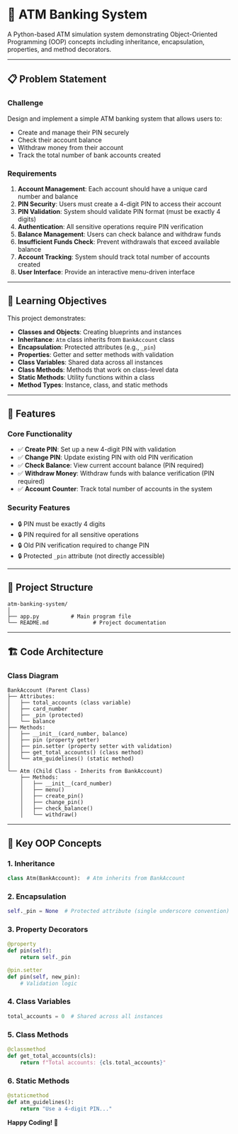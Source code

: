 # 🏦 ATM Banking System

A Python-based ATM simulation system demonstrating Object-Oriented Programming (OOP) concepts including inheritance, encapsulation, properties, and method decorators.

---

## 📋 Problem Statement

### Challenge
Design and implement a simple ATM banking system that allows users to:
- Create and manage their PIN securely
- Check their account balance
- Withdraw money from their account
- Track the total number of bank accounts created

### Requirements
1. **Account Management**: Each account should have a unique card number and balance
2. **PIN Security**: Users must create a 4-digit PIN to access their account
3. **PIN Validation**: System should validate PIN format (must be exactly 4 digits)
4. **Authentication**: All sensitive operations require PIN verification
5. **Balance Management**: Users can check balance and withdraw funds
6. **Insufficient Funds Check**: Prevent withdrawals that exceed available balance
7. **Account Tracking**: System should track total number of accounts created
8. **User Interface**: Provide an interactive menu-driven interface

---

## 🎯 Learning Objectives

This project demonstrates:
- **Classes and Objects**: Creating blueprints and instances
- **Inheritance**: `Atm` class inherits from `BankAccount` class
- **Encapsulation**: Protected attributes (e.g., `_pin`)
- **Properties**: Getter and setter methods with validation
- **Class Variables**: Shared data across all instances
- **Class Methods**: Methods that work on class-level data
- **Static Methods**: Utility functions within a class
- **Method Types**: Instance, class, and static methods

---

## 🚀 Features

### Core Functionality
- ✅ **Create PIN**: Set up a new 4-digit PIN with validation
- ✅ **Change PIN**: Update existing PIN with old PIN verification
- ✅ **Check Balance**: View current account balance (PIN required)
- ✅ **Withdraw Money**: Withdraw funds with balance verification (PIN required)
- ✅ **Account Counter**: Track total number of accounts in the system

### Security Features
- 🔒 PIN must be exactly 4 digits
- 🔒 PIN required for all sensitive operations
- 🔒 Old PIN verification required to change PIN
- 🔒 Protected `_pin` attribute (not directly accessible)

---

## 📁 Project Structure

```
atm-banking-system/
│
├── app.py          # Main program file
└── README.md              # Project documentation
```

---

## 🏗️ Code Architecture

### Class Diagram

```
BankAccount (Parent Class)
├── Attributes:
│   ├── total_accounts (class variable)
│   ├── card_number
│   ├── _pin (protected)
│   └── balance
├── Methods:
│   ├── __init__(card_number, balance)
│   ├── pin (property getter)
│   ├── pin.setter (property setter with validation)
│   ├── get_total_accounts() (class method)
│   └── atm_guidelines() (static method)
│
└── Atm (Child Class - Inherits from BankAccount)
    ├── Methods:
    │   ├── __init__(card_number)
    │   ├── menu()
    │   ├── create_pin()
    │   ├── change_pin()
    │   ├── check_balance()
    │   └── withdraw()
```

---

## 🔑 Key OOP Concepts

### 1. **Inheritance**
```python
class Atm(BankAccount):  # Atm inherits from BankAccount
```

### 2. **Encapsulation**
```python
self._pin = None  # Protected attribute (single underscore convention)
```

### 3. **Property Decorators**
```python
@property
def pin(self):
    return self._pin

@pin.setter
def pin(self, new_pin):
    # Validation logic
```

### 4. **Class Variables**
```python
total_accounts = 0  # Shared across all instances
```

### 5. **Class Methods**
```python
@classmethod
def get_total_accounts(cls):
    return f"Total accounts: {cls.total_accounts}"
```

### 6. **Static Methods**
```python
@staticmethod
def atm_guidelines():
    return "Use a 4-digit PIN..."
```
**Happy Coding! 🚀**


